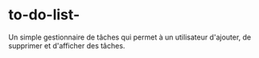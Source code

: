 # to-do-list-
Un simple gestionnaire de tâches qui permet à un utilisateur d'ajouter, de supprimer et d'afficher des tâches.
